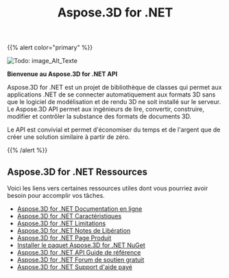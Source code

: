 ﻿---
title: Aspose.3D for .NET
type: docs
description: Aspose.3D for .NET est un projet de bibliothèque de classes qui permet aux applications .NET de se connecter automatiquement aux formats 3D sans que le logiciel de modélisation et de rendu 3D ne soit installé sur le serveur. Le Aspose.3D API permet aux ingénieurs de lire, convertir, construire, modifier et contrôler la substance des formats de documents 3D.
weight: 10
url: /fr/net/
is_root: true
---
{{% alert color="primary" %}}

![Todo: image_Alt_Texte](home_1.png)

**Bienvenue au Aspose.3D for .NET API**

Aspose.3D for .NET est un projet de bibliothèque de classes qui permet aux applications .NET de se connecter automatiquement aux formats 3D sans que le logiciel de modélisation et de rendu 3D ne soit installé sur le serveur. Le Aspose.3D API permet aux ingénieurs de lire, convertir, construire, modifier et contrôler la substance des formats de documents 3D.

Le API est convivial et permet d'économiser du temps et de l'argent que de créer une solution similaire à partir de zéro.

{{% /alert %}}
## **Aspose.3D for .NET Ressources**
Voici les liens vers certaines ressources utiles dont vous pourriez avoir besoin pour accomplir vos tâches.

- [Aspose.3D for .NET Documentation en ligne](/3d/fr/net/)
- [Aspose.3D for .NET Caractéristiques](/3d/fr/net/product-overview/#productoverview-richfeatures)
- [Aspose.3D for .NET Limitations](/3d/fr/net/installation/#installation-systemrequirements)
- [Aspose.3D for .NET Notes de Libération](https://releases.aspose.com/fr/3d/net/release-notes/)
- [Aspose.3D for .NET Page Produit](https://products.aspose.com/3d/net/)
- [Installer le paquet Aspose.3D for .NET NuGet](https://www.nuget.org/packages/Aspose.3D/)
- [Aspose.3D for .NET API Guide de référence](https://reference.aspose.com/3d/net)
- [Aspose.3D for .NET Forum de soutien gratuit](https://forum.aspose.com/c/3d/18)
- [Aspose.3D for .NET Support d'aide payé](https://helpdesk.aspose.com/)
